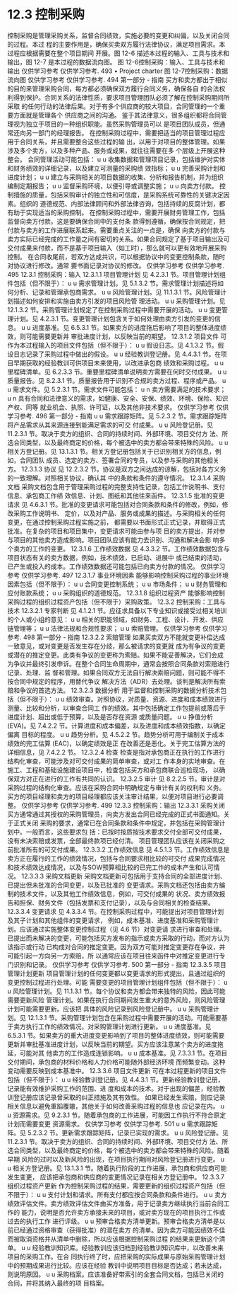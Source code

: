 # 12.3 控制采购
控制采购是管理采购关系，监督合同绩效，实施必要的变更和纠偏，以及关闭合同的过程。本过
程的主要作用是，确保买卖双方履行法律协议，满足项目需求。本过程应根据需要在整个项目期间
开展。图 12-6 描述本过程的输入、工具与技术和输出，图 12-7 是本过程的数据流向图。
图 12-6控制采购：输入、工具与技术和输出
仅供学习参考 仅供学习参考.
493
• Project
charter
图 12-7控制采购：数据流向图
仅供学习参考 仅供学习参考.
494  第一部分 - 指南
买方和卖方都出于相似的目的来管理采购合同，每方都必须确保双方履行合同义务，确保各自
的合法权利得到保护。合同关系的法律性质，要求项目管理团队必须了解在控制采购期间所采取
的任何行动的法律后果。对于有多个供应商的较大项目，合同管理的一个重要方面就是管理各个
供应商之间的沟通。
鉴于其法律意义，很多组织都将合同管理视为独立于项目的一种组织职能。虽然采购管理员可以
是项目团队成员，但通常还向另一部门的经理报告。
在控制采购过程中，需要把适当的项目管理过程应用于合同关系，并且需要整合这些过程的输
出，以用于对项目的整体管理。如果涉及多个卖方，以及多种产品、服务或成果，就往往需要在多
个层级上开展这种整合。
合同管理活动可能包括：
u u 收集数据和管理项目记录，包括维护对实体和财务绩效的详细记录，以及建立可测量的采购绩
效指标；
u u 完善采购计划和进度计划；
u u 建立与采购相关的项目数据的收集、分析和报告机制，并为组织编制定期报告；
u u 监督采购环境，以便引导或调整实施；
u u 向卖方付款。
控制措施的质量，包括采购审计的独立性和可信度，是采购系统可靠性的关键决定因素。组织的
道德规范、内部法律顾问和外部法律咨询，包括持续的反腐计划，都有助于实现适当的采购控制。
在控制采购过程中，需要开展财务管理工作，包括监督向卖方付款。这是要确保合同中的支付条
款得到遵循，确保按合同规定，把付款与卖方的工作进展联系起来。需要重点关注的一点是，确保
向卖方的付款与卖方实际已经完成的工作量之间有密切的关系。如果合同规定了基于项目输出及可
交付成果来付款，而不是基于项目输入（如工时），那么就可以更有效地开展采购控制。
在合同收尾前，若双方达成共识，可以根据协议中的变更控制条款，随时对协议进行修改。通常
要书面记录对协议的修改。
仅供学习参考 仅供学习参考.
495
12.3.1 控制采购：输入
12.3.1.1 项目管理计划
见 4.2.3.1 节。项目管理计划组件包括（但不限于）：
u u 需求管理计划。见 5.1.3.2 节。需求管理计划描述将如何分析、记录和管理承包商需求。
u u 风险管理计划。见 11.1.3.1 节。风险管理计划描述如何安排和实施由卖方引发的项目风险管
理活动。
u u 采购管理计划。见 12.1.3.2 节。采购管理计划规定了在控制采购过程中需要开展的活动。
u u 变更管理计划。见 4.2.3.1 节。变更管理计划包含关于如何处理由卖方引发的变更的信息。
u u 进度基准。见 6.5.3.1 节。如果卖方的进度拖后影响了项目的整体进度绩效，则可能需要更新并
审批进度计划，以反映当前的期望。
12.3.1.2 项目文件
可作为本过程输入的项目文件包括（但不限于）：
u u 假设日志。见 4.1.3.2 节。假设日志记录了采购过程中做出的假设。
u u 经验教训登记册。见 4.4.3.1 节。在项目早期获取的经验教训可供项目未来使用，以改进承包商
绩效和采购过程。
u u 里程碑清单。见 6.2.3.3 节。重要里程碑清单说明卖方需要在何时交付成果。
u u 质量报告。见 8.2.3.1 节。质量报告用于识别不合规的卖方过程、程序或产品。
u u 需求文件。见 5.2.3.1 节。需求文件可能包括：
u n 卖方需要满足的技术要求；
u n 具有合同和法律意义的需求，如健康、安全、安保、绩效、环境、保险、知识产权、同等
就业机会、执照、许可证，以及其他非技术要求。
仅供学习参考 仅供学习参考.
496  第一部分 - 指南
u u 需求跟踪矩阵。见 5.2.3.2 节。需求跟踪矩阵将产品需求从其来源连接到能满足需求的可交
付成果。
u u 风险登记册。见 11.2.3.1 节。取决于卖方的组织、合同的持续时间、外部环境、项目交付方
法、所选合同类型，以及最终商定的价格，每个被选中的卖方都会带来特殊的风险。
u u 相关方登记册。见 13.1.3.1 节。相关方登记册包括关于已识别相关方的信息，例如，合同团队
成员、选定的卖方、签署合同的专员，以及参与采购的其他相关方。
12.3.1.3 协议
见 12.2.3.2 节。协议是双方之间达成的谅解，包括对各方义务的一致理解。对照相关协议，确认其
中的条款和条件的遵守情况。
12.3.1.4 采购文档
采购文档包含用于管理采购过程的完整支持性记录，包括工作说明书、支付信息、承包商工作绩
效信息、计划、图纸和其他往来函件。
12.3.1.5 批准的变更请求
见 4.6.3.1 节。批准的变更请求可能包括对合同条款和条件的修改，例如，修改采购工作说明书、
定价，以及对产品、服务或成果的描述。与采购相关的任何变更，在通过控制采购过程实施之前，
都需要以书面形式正式记录，并取得正式批准。在复杂的项目和项目集中，变更请求可能由参与项
目的卖方提出，并对参与项目的其他卖方造成影响。项目团队应该有能力去识别、沟通和解决会影
响多个卖方的工作的变更。
12.3.1.6 工作绩效数据
见 4.3.3.2 节。工作绩效数据包含与项目状态有关的卖方数据，例如，技术绩效，已启动、进展中
或已结束的活动，已产生或投入的成本。工作绩效数据还可能包括已向卖方付款的情况。
仅供学习参考 仅供学习参考.
497
12.3.1.7 事业环境因素
能够影响控制采购过程的事业环境因素包括（但不限于）：
u u 合同变更控制系统；
u u 市场条件；
u u 财务管理和应付账款系统；
u u 采购组织的道德规范。
12.3.1.8 组织过程资产
能够影响控制采购过程的组织过程资产包括（但不限于）采购政策。
12.3.2 控制采购：工具与技术
12.3.2.1 专家判断
见 4.1.2.1 节。应征求具备以下专业知识或接受过相关培训的个人或小组的意见：
u u 相关的职能领域，如财务、工程、设计、开发、供应链管理等；
u u 法律法规和合规性要求；
u u 索赔管理。
仅供学习参考 仅供学习参考.
498  第一部分 - 指南
12.3.2.2 索赔管理
如果买卖双方不能就变更补偿达成一致意见，或对变更是否发生存在分歧，那么被请求的变更就
成为有争议的变更或潜在的推定变更。此类有争议的变更称为索赔。如果不能妥善解决，它们会成
为争议并最终引发申诉。在整个合同生命周期中，通常会按照合同条款对索赔进行记录、处理、监
督和管理。如果合同双方无法自行解决索赔问题，则可能不得不按合同中规定的程序，用替代争议
解决方法（ADR）去处理。谈判是解决所有索赔和争议的首选方法。
12.3.2.3 数据分析
用于监督和控制采购的数据分析技术包括（但不限于）：
u u 绩效审查。对照协议，对质量、资源、进度和成本绩效进行测量、比较和分析，以审查合同工
作的绩效。其中包括确定工作包提前或落后于进度计划、超出或低于预算，以及是否存在资源
或质量问题。
u u 挣值分析 (EVA)。见 7.4.2.2 节。计算进度和成本偏差，以及进度和成本绩效指数，以确定偏离
目标的程度。
u u 趋势分析。见 4.5.2.2 节。趋势分析可用于编制关于成本绩效的完工估算 (EAC)，以确定绩效是正
在改善还是恶化。关于完工估算方法的详细信息，见 7.4.2.2 节。
12.3.2.4 检查
检查是指对承包商正在执行的工作进行结构化审查，可能涉及对可交付成果的简单审查，或对工
作本身的实地审查。在施工、工程和基础设施建设项目中，检查包括买方和承包商联合巡检现场，
以确保双方对正在进行的工作有共同的认识。
12.3.2.5 审计
见 8.2.2.5 节。审计是对采购过程的结构化审查。应该在采购合同中明确规定与审计有关的权利和
义务。买方的项目经理和卖方的项目经理都应该关注审计结果，以便对项目进行必要调整。
仅供学习参考 仅供学习参考.
499
12.3.3 控制采购：输出
12.3.3.1 采购关闭
买方通常通过其授权的采购管理员，向卖方发出合同已经完成的正式书面通知。关于正式关闭
采购的要求，通常已在合同条款和条件中规定，并包括在采购管理计划中。一般而言，这些要求包
括：已按时按质按技术要求交付全部可交付成果，没有未决索赔或发票，全部最终款项已经付清。
项目管理团队应该在关闭采购之前批准所有的可交付成果。
12.3.3.2 工作绩效信息
见 4.5.1.3 节。工作绩效信息是卖方正在履行的工作的绩效情况，包括与合同要求相比较的可交付
成果完成情况和技术绩效达成情况，以及与SOW预算相比较的已完工作的成本产生和认可情况。
12.3.3.3 采购文档更新
采购文档更新可包括用于支持合同的全部进度计划、已提出但未批准的合同变更，以及已批准的
变更请求。采购文档还包括由卖方编制的技术文件，以及其他工作绩效信息，例如，可交付成果的
状况、卖方绩效报告和担保、财务文件（包括发票和支付记录），以及与合同相关的检查结果。
12.3.3.4 变更请求
见 4.3.3.4 节。在控制采购过程中，可能提出对项目管理计划及其子计划和其他组件的变更请求，
例如，成本基准、进度基准和采购管理计划。应该通过实施整体变更控制过程（见 4.6 节）对变更请
求进行审查和处理。
已提出而未解决的变更，可能包括买方发布的指示或卖方采取的行动，而对方认为该指示或行动
已构成对合同的推定变更。因为双方可能对推定变更存在争议，并可能引起一方向另一方索赔，所
以通常应该在项目往来函件中对推定变更进行专门识别和记录。
仅供学习参考 仅供学习参考.
500  第一部分 - 指南
12.3.3.5 项目管理计划更新
项目管理计划的任何变更都以变更请求的形式提出，且通过组织的变更控制过程进行处理。可能
需要变更的项目管理计划组件包括（但不限于）：
u u 风险管理计划。见 11.1.3.1 节。每个协议和卖方都会带来独特的风险，因此可能需要更新风险
管理计划。如果在执行合同期间发生重大的意外风险，则风险管理计划可能需要更新。应该把
具体的风险记录到风险登记册中。
u u 采购管理计划。见 12.1.3.1 节。采购管理计划包含在采购过程中需要开展的活动。可能需要基
于卖方执行工作的绩效情况，对采购管理计划进行更新。
u u 进度基准。见 6.5.3.1 节。如果卖方的重大进度变更影响到了项目的整体进度绩效，则可能需要
更新并审批基准进度计划，以反映当前的期望。买方应该注意某个卖方的进度拖延，可能对其
他卖方的工作造成连锁影响。
u u 成本基准。见 7.3.3.1 节。在项目交付期间，承包商的材料价格和人力价格可能随外部经济环境
而频繁变动。这种变动需要反映到成本基准中。
12.3.3.6 项目文件更新
可在本过程更新的项目文件包括（但不限于）：
u u 经验教训登记册。见 4.4.3.1 节。更新经验教训登记册，记录能有效维护采购工作的范围、进
度和成本的技术。对于出现的偏差，经验教训登记册应该记录曾采取的纠正措施及其有效性。
如果已经发生索赔，则应记录相关信息以避免重蹈覆辙，其他关于如何改善采购过程的信息也
应记录在内。
u u 资源需求。见 9.2.3.1 节。随着承包商的工作进展，可能因工作执行不符合原定计划而需要变更
资源需求。
仅供学习参考 仅供学习参考.
501
u u 需求跟踪矩阵。见 5.2.3.2 节。更新需求跟踪矩阵，记录已实现的需求。
u u 风险登记册。见 11.2.3.1 节。取决于卖方的组织、合同的持续时间、外部环境、项目交付方
法、所选合同类型，以及最终商定的价格，每个被选中的卖方都会带来特殊的风险。随着早期
风险的过时以及新风险的出现，在项目执行期间对风险登记册进行变更。
u u 相关方登记册。见 13.1.3.1 节。随着执行阶段的工作进展，承包商和供应商可能发生变更，
应该把承包商和供应商的变更情况记录在相关方登记册中。
12.3.3.7 组织过程资产更新
作为控制采购过程的结果，需要更新的组织过程资产包括（但不限于）：
u u 支付计划和请求。所有支付都应按合同条款和条件进行。
u u 卖方绩效评估文件。卖方绩效评估文件由买方准备，用于记录卖方继续执行当前合同工作的
能力，说明是否允许卖方承接未来的项目，或对卖方现在的项目执行工作或过去的执行工作
进行评级。
u u 预审合格卖方清单更新。预审合格卖方清单是以前已经通过资格审查（获得批准）的潜在卖方
的清单。因为卖方可能因绩效不佳而被取消资格并从清单中删除，所以应该根据控制采购过程
的结果来更新这个清单。
u u 经验教训知识库。经验教训应该归档到经验教训知识库中，以改善未来项目的采购工作。在合
同执行终了时，应把采购的实际成果与原始采购管理计划中的预期成果进行比较。应该在经验
教训中说明项目目标是否达成；若未达成，则说明原因。
u u 采购档案。应该准备好带索引的全套合同文档，包括已关闭的合同，并将其纳入最终的项
目档案。